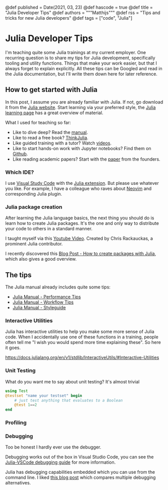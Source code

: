 @def published = Date(2021, 03, 23)
@def hascode = true
@def title = "Julia Developer Tips"
@def authors = """Matthijs"""
@def rss = "Tips and tricks for new Julia developers"
@def tags = ["code", "Julia"]

# Julia Developer Tips

I'm teaching quite some Julia trainings at my current employer. One recurring question is to share my tips for Julia development, specifically tooling and utility functions. Things that make your work easier, but that I always forget to explain explicitly. All these tips can be Googled and read in the Julia documentation, but I'll write them down here for later reference.

## How to get started with Julia

In this post, I assume you are already familiar with Julia. If not, go download it from the [Julia website](https://julialang.org/). Start learning via your preferred style, the [Julia learning page](https://julialang.org/learning/) has a great overview of material.

What I used for teaching so far:
- Like to dive deep? Read the [manual](https://docs.julialang.org/en/v1/manual/getting-started/).
- Like to read a free book? [ThinkJulia](https://benlauwens.github.io/ThinkJulia.jl/latest/book.html).
- Like guided training with a tutor? Watch [videos](https://juliaacademy.com/courses).
- Like to start hands-on work with Jupyter notebooks? Find them on [Github](https://github.com/JuliaAcademy/JuliaTutorials/tree/main/introductory-tutorials/intro-to-julia).
- Like reading academic papers? Start with the [paper](https://arxiv.org/pdf/1411.1607.pdf) from the founders.

### Which IDE?

I use [Visual Study Code](https://code.visualstudio.com/) with the [Julia extension](https://www.julia-vscode.org/). But please use whatever you like. For example, I have a colleague who raves about [Neovim](https://neovim.io/) and corresponding Julia plugin.

### Julia package creation

After learning the Julia language basics, the next thing you should do is learn how to create Julia packages. It's the one and only way to distribute your code to others in a standard manner.

I taught myself via this [Youtube Video](https://www.youtube.com/watch?v=QVmU29rCjaA). Created by Chris Rackauckas, a prominent Julia contributor.

I recently discovered this [Blog Post - How to create packages with Julia](https://jaantollander.com/post/how-to-create-software-packages-with-julia-language/), which also gives a good overview.

## The tips

The Julia manual already includes quite some tips:
* [Julia Manual - Performance Tips](https://docs.julialang.org/en/v1/manual/performance-tips/)
* [Julia Manual - Workflow Tips](https://docs.julialang.org/en/v1/manual/workflow-tips/)
* [Julia Manual - Styleguide](https://docs.julialang.org/en/v1/manual/style-guide/)

### Interactive Utilities

Julia has interactive utilities to help you make some more sense of Julia code. When I accidentally use one of these functions in a training, people often tell me "I wish you would spend more time explaining these". So here it goes.

https://docs.julialang.org/en/v1/stdlib/InteractiveUtils/#Interactive-Utilities

### Unit Testing

What do you want me to say about unit testing? It's almost trivial

```Julia
using Test
@testset "name your testset" begin
    # just test anything that evaluates to a Boolean
    @test 1==2
end
```

### Profiling

### Debugging

Too be honest I hardly ever use the debugger.

Debugging works out of the box in Visual Studio Code, you can see the [Julia-VSCode debugging guide](https://www.julia-vscode.org/docs/stable/userguide/debugging/) for more information.

Julia has debugging capabilities embedded which you can use from the command line. I liked [this blog post](https://opensourc.es/blog/basics-debugging/) which compares multiple debugging alternatives.
